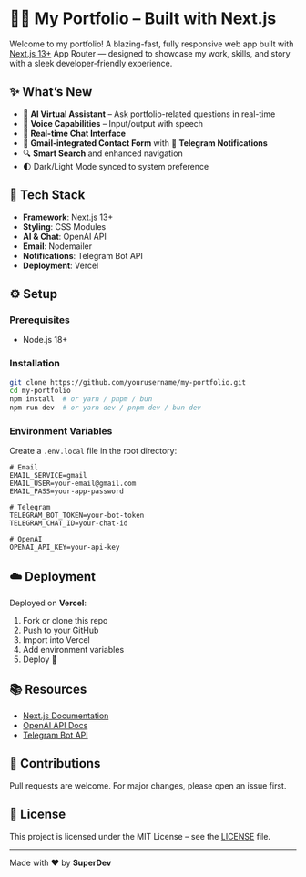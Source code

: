 # 🧑‍💻 My Portfolio – Built with Next.js

Welcome to my portfolio! A blazing-fast, fully responsive web app built with [Next.js 13+](https://nextjs.org) App Router — designed to showcase my work, skills, and story with a sleek developer-friendly experience.

## ✨ What’s New

- 🤖 **AI Virtual Assistant** – Ask portfolio-related questions in real-time  
- 🎤 **Voice Capabilities** – Input/output with speech  
- 💬 **Real-time Chat Interface**  
- 📧 **Gmail-integrated Contact Form** with 📱 **Telegram Notifications**  
- 🔍 **Smart Search** and enhanced navigation  
- 🌓 Dark/Light Mode synced to system preference

## 🚀 Tech Stack

- **Framework**: Next.js 13+  
- **Styling**: CSS Modules  
- **AI & Chat**: OpenAI API  
- **Email**: Nodemailer  
- **Notifications**: Telegram Bot API  
- **Deployment**: Vercel

## ⚙️ Setup

### Prerequisites

- Node.js 18+

### Installation

```bash
git clone https://github.com/yourusername/my-portfolio.git
cd my-portfolio
npm install  # or yarn / pnpm / bun
npm run dev  # or yarn dev / pnpm dev / bun dev
```

### Environment Variables

Create a `.env.local` file in the root directory:

```env
# Email
EMAIL_SERVICE=gmail
EMAIL_USER=your-email@gmail.com
EMAIL_PASS=your-app-password

# Telegram
TELEGRAM_BOT_TOKEN=your-bot-token
TELEGRAM_CHAT_ID=your-chat-id

# OpenAI
OPENAI_API_KEY=your-api-key
```

## ☁️ Deployment

Deployed on **Vercel**:

1. Fork or clone this repo  
2. Push to your GitHub  
3. Import into Vercel  
4. Add environment variables  
5. Deploy 🚀

## 📚 Resources

- [Next.js Documentation](https://nextjs.org/docs)  
- [OpenAI API Docs](https://platform.openai.com/docs)  
- [Telegram Bot API](https://core.telegram.org/bots/api)

## 🙌 Contributions

Pull requests are welcome. For major changes, please open an issue first.

## 📝 License

This project is licensed under the MIT License – see the [LICENSE](LICENSE) file.

---

Made with ❤️ by **SuperDev**
